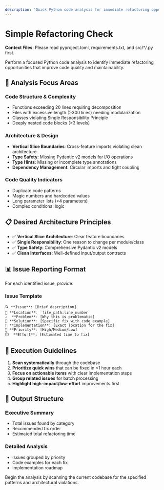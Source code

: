 ```yaml
---
description: "Quick Python code analysis for immediate refactoring opportunities"
---
```


# Simple Refactoring Check

**Context Files**: Please read pyproject.toml, requirements.txt, and src/\*_/_.py first.

Perform a focused Python code analysis to identify immediate refactoring opportunities that improve code quality and maintainability.

## 🎯 Analysis Focus Areas

### **Code Structure & Complexity**

- Functions exceeding 20 lines requiring decomposition
- Files with excessive length (>300 lines) needing modularization
- Classes violating Single Responsibility Principle
- Deeply nested code blocks (>3 levels)

### **Architecture & Design**

- **Vertical Slice Boundaries**: Cross-feature imports violating clean architecture
- **Type Safety**: Missing Pydantic v2 models for I/O operations
- **Type Hints**: Missing or incomplete type annotations
- **Dependency Management**: Circular imports and tight coupling

### **Code Quality Indicators**

- Duplicate code patterns
- Magic numbers and hardcoded values
- Long parameter lists (>4 parameters)
- Complex conditional logic

## 📋 Desired Architecture Principles

- ✅ **Vertical Slice Architecture**: Clear feature boundaries
- ✅ **Single Responsibility**: One reason to change per module/class
- ✅ **Type Safety**: Comprehensive Pydantic v2 models
- ✅ **Clean Interfaces**: Well-defined input/output contracts

## 📊 Issue Reporting Format

For each identified issue, provide:

### **Issue Template**

```
🔍 **Issue**: [Brief description]
📍 **Location**: `file_path:line_number`
⚠️  **Problem**: [Why this is problematic]
🔧 **Solution**: [Specific fix with code example]
📂 **Implementation**: [Exact location for the fix]
🚨 **Priority**: [High/Medium/Low]
⏱️  **Effort**: [Estimated time to fix]
```

## 🎯 Execution Guidelines

1. **Scan systematically** through the codebase
2. **Prioritize quick wins** that can be fixed in <1 hour each
3. **Focus on actionable items** with clear implementation steps
4. **Group related issues** for batch processing
5. **Highlight high-impact/low-effort** improvements first

## 🚀 Output Structure

### **Executive Summary**

- Total issues found by category
- Recommended fix order
- Estimated total refactoring time

### **Detailed Analysis**

- Issues grouped by priority
- Code examples for each fix
- Implementation roadmap

Begin the analysis by scanning the current codebase for the specified patterns and architectural violations.

